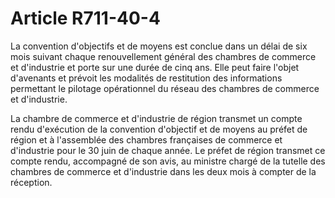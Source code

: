 # Article R711-40-4

La convention d'objectifs et de moyens est conclue dans un délai de six mois suivant chaque renouvellement général des chambres de commerce et d'industrie et porte sur une durée de cinq ans. Elle peut faire l'objet d'avenants et prévoit les modalités de restitution des informations permettant le pilotage opérationnel du réseau des chambres de commerce et d'industrie.

La chambre de commerce et d'industrie de région transmet un compte rendu d'exécution de la convention d'objectif et de moyens au préfet de région et à l'assemblée des chambres françaises de commerce et d'industrie pour le 30 juin de chaque année. Le préfet de région transmet ce compte rendu, accompagné de son avis, au ministre chargé de la tutelle des chambres de commerce et d'industrie dans les deux mois à compter de la réception.

